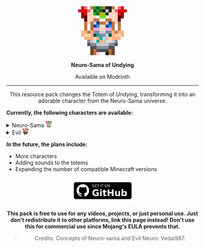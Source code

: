 <div align="center">
<a href="https://modrinth.com/resourcepack/neurosama-of-undying">
<img src="https://github.com/ami-amai/neurosama-of-undying/blob/main/icons/Neuro-Sama/Neuro-Sama.png?raw=true" alt="Logo" width="128" />
</a><center>

<b>Neuro-Sama of Undying</b><center>

Available on Modrinth

---

This resource pack changes the Totem of Undying, transforming it into an adorable character from the Neuro-Sama universe.<center>

<div align="left">

<b> Currently, the following characters are available:  </b>


<Details><summary>Neuro-Sama <img src="https://github.com/ami-amai/neurosama-of-undying/blob/main/icons/Neuro-Sama/Neuro-Sama.png?raw=true" alt="Neuro-Sama" width="16"/></summary>
<img src="https://github.com/ami-amai/neurosama-of-undying/blob/main/icons/Neuro-Sama/Neuro-Sama.png?raw=true" alt="Neuro-Sama" width="64"/> <img src="https://github.com/ami-amai/neurosama-of-undying/blob/main/icons/Neuro-Sama/Neuro-Sama-without-Vedal.png?raw=true" alt="Neuro-Sama" width="64"/> <img src="https://github.com/ami-amai/neurosama-of-undying/blob/main/icons/Neuro-Sama/Neuro-Sama-without-Red-Bows.png?raw=true" alt="Neuro-Sama" width="64"/> <img src="https://github.com/ami-amai/neurosama-of-undying/blob/main/icons/Neuro-Sama/Neuro-Sama-without-Acces.png?raw=true" alt="Neuro-Sama" width="64"/>
</Details>

<Details><summary> Evil <img src="https://github.com/ami-amai/neurosama-of-undying/blob/main/icons/Evil/Evil.png?raw=true" alt="Evil" width="16"/></summary>
<img src="https://github.com/ami-amai/neurosama-of-undying/blob/main/icons/Evil/Evil.png?raw=true" alt="Evil" width="64"/> <img src="https://github.com/ami-amai/neurosama-of-undying/blob/main/icons/Evil/Evil-without-Vedal.png?raw=true" alt="Evil" width="64"/> <img src="https://github.com/ami-amai/neurosama-of-undying/blob/main/icons/Evil/Evil-without-Red-Bows.png?raw=true" alt="Evil" width="64"/> <img src="https://github.com/ami-amai/neurosama-of-undying/blob/main/icons/Evil/Evil-without-Acces.png?raw=true" alt="Evil" width="64"/>
</Details>

<b>In the future, the plans include:</b><left>

- More characters
- Adding sounds to the totems
- Expanding the number of compatible Minecraft versions

<div align="center">
<a href="https://github.com/ami-amai/neurosama-of-undying/">
<img src="https://raw.githubusercontent.com/Kunzisoft/Github-badge/refs/heads/main/get-it-on-github.png" alt="drawing" width="175"/>
</a><center>

<b>This pack is free to use for any videos, projects, or just personal use. Just don't redistribute it to other platforms, link this page instead! Don't use this for commercial use since Mojang's EULA prevents that.</b>

> Credits: Concepts of Neuro-sama and Evil Neuro: Vedal987.
